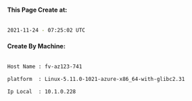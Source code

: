
   
#### This Page Create at:

```bash

2021-11-24 - 07:25:02 UTC

```

#### Create By Machine:

```bash

Host Name : fv-az123-741

platform  : Linux-5.11.0-1021-azure-x86_64-with-glibc2.31

Ip Local  : 10.1.0.228

```

